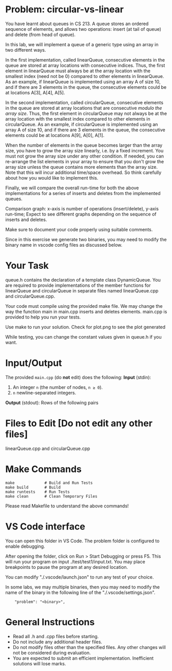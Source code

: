 # Problem: circular-vs-linear

You have learnt about queues in CS 213.  A queue stores an ordered sequence of elements, and allows
two operations: insert (at tail of queue) and delete (from head of queue).

In this lab, we will implement a queue of a generic type using an array in two different ways.

In the first implementation, called linearQueue, consecutive elements in the queue are stored at
array locations with consecutive indices.  Thus, the first element in linearQueue must always be at
the array location with the smallest index (need not be 0) compared to other elements in linearQueue.
As an example, if linearQueue is implemented using an array A of size 10, and if there are 3
elements in the queue, the consecutive elements could be at locations A[3], A[4], A[5].

In the second implementation, called circularQueue, consecutive elements in the queue are stored at
array locations that are consecutive *modulo the array size*.  Thus, the first element in circularQueue
may not always be at the array location with the smallest index compared to other elements in
circularQueue.
As an example, if circularQueue is implemented using an array A of size 10, and if there are 3
elements in the queue, the consecutive elements could be at locations A[9], A[0], A[1].

When the number of elements in the queue becomes larger than the array size, you have to grow the
array size linearly, i.e. by a fixed increment.  You must not grow the array size under any other
condition.  If needed, you can re-arrange the list elements in your array to ensure that you
don't grow the array size unless the queue contains more elements than the array size.  Note that this
will incur additional time/space overhead.  So think carefully about how you would like to implement this.

Finally, we will compare the overall run-time for both the above implementations for a series of
inserts and deletes from the implemented queues.

Comparison graph: x-axis is number of operations (insert/delete), y-axis run-time;
Expect to see different graphs depending on the sequence of inserts and deletes.

Make sure to document your code properly using suitable comments.

Since in this exercise we generate two binaries, you may need to modify the binary
name in vscode config files as discussed below.

# Your Task

queue.h contains the declaration of a template class DynamicQueue.
You are required to provide implementations of the member functions for linearQueue and 
circularQueue in separate files named linearQueue.cpp and circularQueue.cpp.  

Your code must compile using the provided make file.  We may change the way the function main in main.cpp
inserts and deletes elements. main.cpp is provided to help you run your tests.  

Use make to run your solution.
Check for plot.png to see the plot generated

While testing, you can change the constant values given in queue.h if you want.

# Input/Output

The provided `main.cpp` (do **not** edit) does the following:
**Input** (stdin):
  1. An integer `n` (the number of nodes, `n ≥ 0`).
  2. `n` newline-separated integers.

**Output** (stdout):
Rows of the following pairs
  <no of operations> <time>

# Files to Edit [Do not edit any other files]

linearQueue.cpp and circularQueue.cpp



# Make Commands

```
make             # Build and Run Tests
make build       # Build
make runtests    # Run Tests
make clean       # Clean Temporary Files
```
Please read Makefile to understand the above commands!

# VS Code interface

You can open this folder in VS Code. The problem folder is configured 
to enable debugging.

After opening the folder, click on Run > Start Debugging or press F5.
This will run your program on input ./test/test1/input.txt.
You may place breakpoints to pause the program at any desired location.

You can modify "./.vscode/launch.json" to run any test of your choice.

In some labs, we may multiple binaries, then you may need to modify the 
name of the binary in the following line of the "./.vscode/settings.json".

```
    "problem": "<binary>",
```

# General Instructions

- Read all .h and .cpp files before starting.
- Do not include any additional header files.
- Do not modify files other than the specified files. Any other changes 
  will not be considered during evaluation.
- You are expected to submit an efficient implementation. Inefficient 
  solutions will lose marks.

